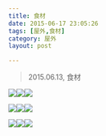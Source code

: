 ```yaml
---
title: 食材  
date: 2015-06-17 23:05:26  
tags: [屋外,食材]  
category: 屋外  
layout: post  

---
```


> 2015.06.13, 食材

[![](http://file.arvit.xyz/capture-food_0.JPG?imageView2/1/w/200/h/200)](http://file.arvit.xyz/capture-food_0.JPG "1/9")[![](http://file.arvit.xyz/capture-food_1.JPG?imageView2/1/w/200/h/200)](http://file.arvit.xyz/capture-food_1.JPG "2/9")[![](http://file.arvit.xyz/capture-food_2.JPG?imageView2/1/w/200/h/200)](http://file.arvit.xyz/capture-food_2.JPG "3/9")  
<!--more-->  
[![](http://file.arvit.xyz/capture-food_3.JPG?imageView2/1/w/200/h/200)](http://file.arvit.xyz/capture-food_3.JPG "4/9")[![](http://file.arvit.xyz/capture-food_4.JPG?imageView2/1/w/200/h/200)](http://file.arvit.xyz/capture-food_4.JPG "5/9")[![](http://file.arvit.xyz/capture-food_5.JPG?imageView2/1/w/200/h/200)](http://file.arvit.xyz/capture-food_5.JPG "6/9")

[![](http://file.arvit.xyz/capture-food_6.JPG?imageView2/1/w/200/h/200)](http://file.arvit.xyz/capture-food_6.JPG "7/9")[![](http://file.arvit.xyz/capture-food_7.JPG?imageView2/1/w/200/h/200)](http://file.arvit.xyz/capture-food_7.JPG "8/9")[![](http://file.arvit.xyz/capture-food_8.JPG?imageView2/1/w/200/h/200)](http://file.arvit.xyz/capture-food_8.JPG "9/9")